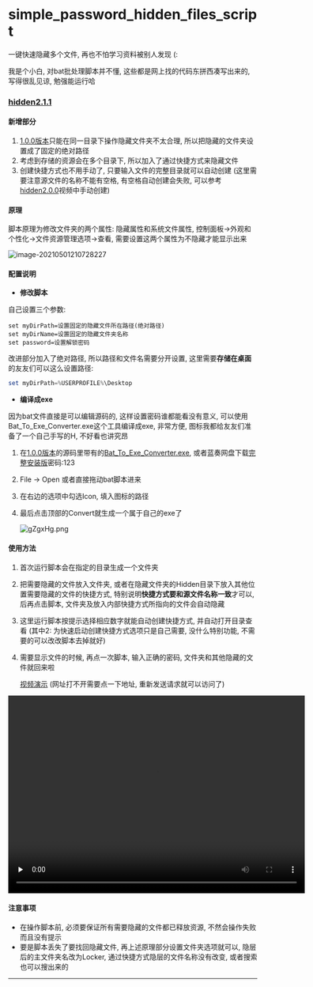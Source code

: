 # simple_password_hidden_files_script
一键快速隐藏多个文件, 再也不怕学习资料被别人发现 (:

我是个小白, 对bat批处理脚本并不懂, 这些都是网上找的代码东拼西凑写出来的, 写得很乱见谅, 勉强能运行哈

### [hidden2.1.1](https://github.com/HanweiWu/simple_password_hidden_files_script/releases/tag/hidden2.1.1)

#### 新增部分

1. [1.0.0版本](https://github.com/HanweiWu/simple_password_hidden_files_script/tree/hidden1.0.0)只能在同一目录下操作隐藏文件夹不太合理, 所以把隐藏的文件夹设置成了固定的绝对路径
2. 考虑到存储的资源会在多个目录下, 所以加入了通过快捷方式来隐藏文件
3. 创建快捷方式也不用手动了, 只要输入文件的完整目录就可以自动创建 (这里需要注意源文件的名称不能有空格, 有空格自动创建会失败, 可以参考[hidden2.0.0](https://github.com/HanweiWu/simple_password_hidden_files_script/tree/hidden2.0.0)视频中手动创建)

#### 原理

脚本原理为修改文件夹的两个属性: 隐藏属性和系统文件属性, 控制面板->外观和个性化->文件资源管理选项->查看, 需要设置这两个属性为不隐藏才能显示出来

![image-20210501210728227](https://z3.ax1x.com/2021/05/02/gZglnS.png)

#### 配置说明

* **修改脚本**

自己设置三个参数:

```shell
set myDirPath=设置固定的隐藏文件所在路径(绝对路径)
set myDirName=设置固定的隐藏文件夹名称
set password=设置解锁密码
```

改进部分加入了绝对路径, 所以路径和文件名需要分开设置, 这里需要**存储在桌面**的友友们可以这么设置路径:

```powershell
set myDirPath=%USERPROFILE%\Desktop
```

* **编译成exe**

因为bat文件直接是可以编辑源码的, 这样设置密码谁都能看没有意义, 可以使用Bat_To_Exe_Converter.exe这个工具编译成exe, 非常方便, 图标我都给友友们准备了一个自己手写的H, 不好看也讲究昂

1. 在[1.0.0版本](https://github.com/HanweiWu/simple_password_hidden_files_script/tree/hidden1.0.0)的源码里带有的[Bat_To_Exe_Converter.exe](https://raw.githubusercontent.com/HanweiWu/simple_password_hidden_files_script/hidden1.0.0/Bat_To_Exe_Converter.exe), 或者蓝奏网盘下载[完整安装版](https://www.lanzous.com/iGw3zoq35dg)密码:123

2. File -> Open 或者直接拖动bat脚本进来

3. 在右边的选项中勾选Icon, 填入图标的路径

4. 最后点击顶部的Convert就生成一个属于自己的exe了

   ![gZgxHg.png](https://z3.ax1x.com/2021/05/02/gZgxHg.png)



#### 使用方法

1. 首次运行脚本会在指定的目录生成一个文件夹

2. 把需要隐藏的文件放入文件夹, 或者在隐藏文件夹的Hidden目录下放入其他位置需要隐藏的文件的快捷方式, 特别说明**快捷方式要和源文件名称一致**才可以, 后再点击脚本, 文件夹及放入内部快捷方式所指向的文件会自动隐藏

3. 这里运行脚本按提示选择相应数字就能自动创建快捷方式, 并自动打开目录查看 (其中2: 为快速启动创建快捷方式选项只是自己需要, 没什么特别功能, 不需要的可以改改脚本去掉就好)

4. 需要显示文件的时候, 再点一次脚本, 输入正确的密码, 文件夹和其他隐藏的文件就回来啦

   [视频演示](https://vd3.bdstatic.com/mda-me2qxi6dtfeda7ac/sc/mda-me2qxi6dtfeda7ac.mp4?v_from_s=tc_rmb_haokan_creator_6833&auth_key=1620036650-0-0-cf6e7b63ab642e9e714d4bc0af5b440a&bcevod_channel=searchbox_feed&pd=1&pt=3&abtest=) (网址打不开需要点一下地址, 重新发送请求就可以访问了)

<video id="video" controls="" preload="none" style="margin: 0 auto; width: 600px;height:400px;">
	<source id="mp4" src="https://vd3.bdstatic.com/mda-me2qxi6dtfeda7ac/sc/mda-me2qxi6dtfeda7ac.mp4?v_from_s=tc_rmb_haokan_creator_6833&auth_key=1620036650-0-0-cf6e7b63ab642e9e714d4bc0af5b440a&bcevod_channel=searchbox_feed&pd=1&pt=3&abtest=" type="video/mp4">
</video>

#### 注意事项

* 在操作脚本前, 必须要保证所有需要隐藏的文件都已释放资源, 不然会操作失败而且没有提示
* 要是脚本丢失了要找回隐藏文件,  再上述原理部分设置文件夹选项就可以, 隐层后的主文件夹名改为Locker, 通过快捷方式隐层的文件名称没有改变, 或者搜索也可以搜出来的

****

